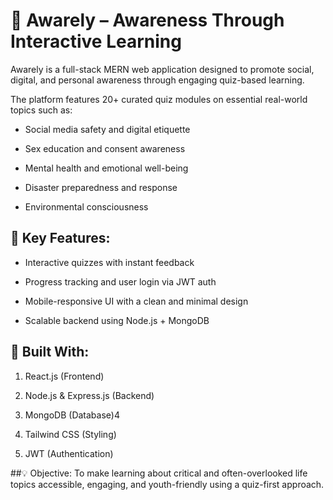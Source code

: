 # 🧠 Awarely – Awareness Through Interactive Learning
Awarely is a full-stack MERN web application designed to promote social, digital, and personal awareness through engaging quiz-based learning.

The platform features 20+ curated quiz modules on essential real-world topics such as:

- Social media safety and digital etiquette

- Sex education and consent awareness

- Mental health and emotional well-being

- Disaster preparedness and response

- Environmental consciousness

## 🎯 Key Features:

- Interactive quizzes with instant feedback

- Progress tracking and user login via JWT auth

- Mobile-responsive UI with a clean and minimal design

- Scalable backend using Node.js + MongoDB

## 🚀 Built With:

1. React.js (Frontend)

2. Node.js & Express.js (Backend)

3. MongoDB (Database)4

4. Tailwind CSS (Styling)

5. JWT (Authentication)

##💡 Objective:
To make learning about critical and often-overlooked life topics accessible, engaging, and youth-friendly using a quiz-first approach.
